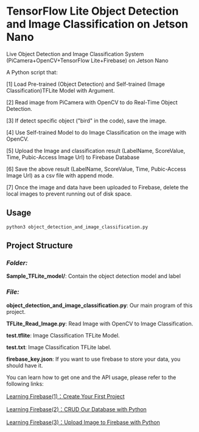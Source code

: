 # TensorFlow Lite Object Detection and Image Classification on Jetson Nano

Live Object Detection and Image Classification System (PiCamera+OpenCV+TensorFlow Lite+Firebase) on Jetson Nano

A Python script that:

[1] Load Pre-trained (Object Detection) and Self-trained (Image Classification)TFLite Model with Argument.

[2] Read image from PiCamera with OpenCV to do Real-Time Object Detection.

[3] If detect specific object ("bird" in the code), save the image.

[4] Use Self-trained Model to do Image Classification on the image with OpenCV.

[5] Upload the Image and classification result (LabelName, ScoreValue, Time, Pubic-Access Image Url) to Firebase Database

[6] Save the above result (LabelName, ScoreValue, Time, Pubic-Access Image Url) as a csv file with append mode.

[7] Once the image and data have been uploaded to Firebase, delete the local images to prevent running out of disk space.


## Usage

```
python3 object_detection_and_image_classification.py
```

## Project Structure


### ***Folder:***

**Sample_TFLite_model/**: Contain the object detection model and label

### ***File:***

**object_detection_and_image_classification.py**: Our main program of this project.

**TFLite_Read_Image.py**: Read Image with OpenCV to Image Classification.

**test.tflite**: Image Classification TFLite Model.

**test.txt**: Image Classification TFLite label.

**firebase_key.json**: If you want to use firebase to store your data, you should have it.

You can learn how to get one and the API usage, please refer to the following links:

[Learning Firebase(1)：Create Your First Project](https://medium.com/@yanweiliu/learning-firebase-1-create-your-first-project-b5b5e352198c)

[Learning Firebase(2)：CRUD Our Database with Python](https://medium.com/@yanweiliu/learning-firebase-2-crud-our-database-with-python-526c3e46fd8b)

[Learning Firebase(3)：Upload Image to Firebase with Python](https://medium.com/@yanweiliu/learning-firebase-3-upload-image-to-firebase-with-python-32fae4ebc26a)



